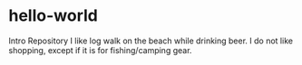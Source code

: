 # hello-world
Intro Repository
I like log walk on the beach while drinking beer. 
I do not like shopping, except if it is for fishing/camping gear. 
